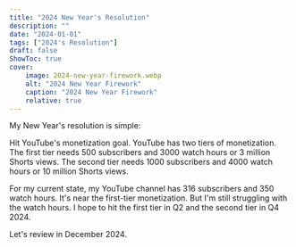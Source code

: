 ```yaml
---
title: "2024 New Year's Resolution"
description: ""
date: "2024-01-01"
tags: ["2024's Resolution"]
draft: false
ShowToc: true
cover:
    image: 2024-new-year-firework.webp
    alt: "2024 New Year Firework"
    caption: "2024 New Year Firework"
    relative: true
---
```


My New Year's resolution is simple: 

Hit YouTube's monetization goal.
YouTube has two tiers of monetization. The first tier needs 500 subscribers and 3000 watch hours or 3 million Shorts views. The second tier needs 1000 subscribers and 4000 watch hours or 10 million Shorts views. 

For my current state, my YouTube channel has 316 subscribers and 350 watch hours. It's near the first-tier monetization. But I'm still struggling with the watch hours. I hope to hit the first tier in Q2 and the second tier in Q4 2024.

Let's review in December 2024.